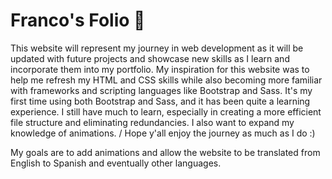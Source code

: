 # Franco's Folio 📁

This website will represent my journey in web development as it will be updated with future projects and showcase new skills as I learn and incorporate them into my portfolio. My inspiration for this website was to help me refresh my HTML and CSS skills while also becoming more familiar with frameworks and scripting languages like Bootstrap and Sass. It's my first time using both Bootstrap and Sass, and it has been quite a learning experience. I still have much to learn, especially in creating a more efficient file structure and eliminating redundancies. I also want to expand my knowledge of animations. /
Hope y'all enjoy the journey as much as I do :) <br>

My goals are to add animations and allow the website to be translated from English to Spanish and eventually other languages. 

